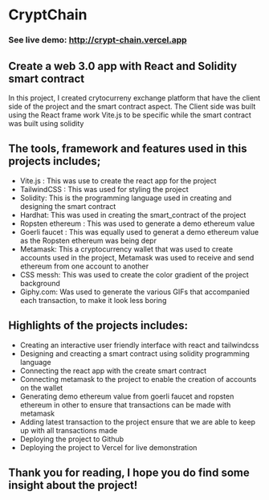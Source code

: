 # CryptChain
### See live demo: http://crypt-chain.vercel.app

## Create a web 3.0 app with React and Solidity smart contract
In this project, I created crytocurreny exchange platform that have the client side of the project and the smart contract aspect.
The Client side was built using the React frame work Vite.js to be specific while the smart contract was built using solidity

## The tools, framework and features used in this projects includes;
* Vite.js : This was use to create the react app for the project
* TailwindCSS : This was used for styling the project
* Solidity: This is the programming language used in creating and designing  the smart contract
* Hardhat: This was used in creating the smart_contract of the project
* Ropsten ethereum : This was used to generate a demo ethereum value
* Goerli faucet : This was equally used to generat a demo ethereum value as the Ropsten ethereum was being depr
* Metamask: This a cryptocurrency wallet that was used to create accounts used in the project, Metamask was used to receive and send ethereum from one account to another
* CSS messh: This was used to create the color gradient of the project background
* Giphy.com: Was used to generate the various GIFs that accompanied each transaction, to make it look less boring

## Highlights of the projects includes:
* Creating an interactive user friendly interface with react and tailwindcss
* Designing and creacting a smart contract using solidity programming language
* Connecting the react app with the create smart contract
* Connecting metamask to the project to enable the creation of accounts on the wallet
* Generating demo ethereum value from goerli faucet and ropsten ethereum in other to ensure that transactions can be made with metamask
* Adding latest transaction to the project ensure that we are able to keep up with all transactions made
* Deploying the project to Github
* Deploying the project to Vercel for live demonstration

## Thank you for reading, I hope you do find some insight about the project!
